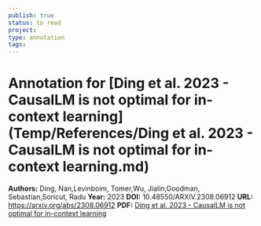 ```yaml
---
publish: true
status: to read
project:
type: annotation
tags:
---
```

# Annotation for [Ding et al. 2023 - CausalLM is not optimal for in-context learning](Temp/References/Ding et al. 2023 - CausalLM is not optimal for in-context learning.md)

**Authors:** Ding, Nan,Levinboim, Tomer,Wu, Jialin,Goodman, Sebastian,Soricut, Radu
**Year:** 2023
**DOI:** 10.48550/ARXIV.2308.06912
**URL:** https://arxiv.org/abs/2308.06912
**PDF:** [Ding et al. 2023 - CausalLM is not optimal for in-context learning](Papers/PDFs/Ding%20et%20al.%202023%20-%20CausalLM%20is%20not%20optimal%20for%20in-context%20learning.pdf)

